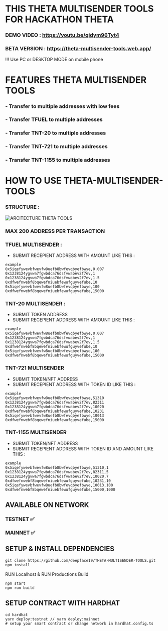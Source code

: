 # THIS THETA MULTISENDER TOOLS FOR HACKATHON THETA 

### DEMO VIDEO : https://youtu.be/qidym96Tyt4

### BETA VERSION : https://theta-multisender-tools.web.app/
!!! Use PC or DESKTOP MODE on mobile phone


# FEATURES THETA MULTISENDER TOOLS
### - Transfer to multiple addresses with low fees
### - Transfer TFUEL to multiple addresses
### - Transfer TNT-20 to multiple addresses
### - Transfer TNT-721 to multiple addresses
### - Transfer TNT-1155 to multiple addresses


# HOW TO USE THETA-MULTISENDER-TOOLS
### STRUCTURE : 
![ARCITECTURE THETA TOOLS](https://user-images.githubusercontent.com/59292798/163484015-f3f4941b-cbbb-42fa-b9c4-a4eae29f67b0.png)

### MAX 200 ADDRESS PER TRANSACTION

### TFUEL MULTISENDER : 
 - SUBMIT RECEPIENT ADDRESS WITH AMOUNT LIKE THIS : 
 ``` 
 example
 0x5iqefywevbfwevfw8uefb8bwfevqbyefbwye,0.007
 0x1238124ygvwa7fgwbdca76dsfvwabev2f7ev,1
 0x1238124ygvwa7fgwbdca76dsfvwabev2f7ev,1.5
 0xdfwefnwebf8bqewefniuebfewufguyvefube,10
 0x5iqefywevbfwevfw8uefb8bwfevqbyefbwye,100
 0xdfwefnwebf8bqewefniuebfewufguyvefube,15000
```
### TNT-20 MULTISENDER : 
- SUBMIT TOKEN ADDRESS
- SUBMIT RECEPIENT ADDRESS WITH AMOUNT LIKE THIS : 
 ``` 
 example
 0x5iqefywevbfwevfw8uefb8bwfevqbyefbwye,0.007
 0x1238124ygvwa7fgwbdca76dsfvwabev2f7ev,1
 0x1238124ygvwa7fgwbdca76dsfvwabev2f7ev,1.5
 0xdfwefnwebf8bqewefniuebfewufguyvefube,10
 0x5iqefywevbfwevfw8uefb8bwfevqbyefbwye,100
 0xdfwefnwebf8bqewefniuebfewufguyvefube,15000
```

### TNT-721 MULTISENDER
- SUBMIT TOKEN/NFT ADDRESS
- SUBMIT RECEPIENT ADDRESS WITH TOKEN ID LIKE THIS : 
 ``` 
 example
 0x5iqefywevbfwevfw8uefb8bwfevqbyefbwye,51310
 0x1238124ygvwa7fgwbdca76dsfvwabev2f7ev,82311
 0x1238124ygvwa7fgwbdca76dsfvwabev2f7ev,10020
 0xdfwefnwebf8bqewefniuebfewufguyvefube,10231
 0x5iqefywevbfwevfw8uefb8bwfevqbyefbwye,10013
 0xdfwefnwebf8bqewefniuebfewufguyvefube,15000
```

### TNT-1155 MULTISENDER
- SUBMIT TOKEN/NFT ADDRESS
- SUBMIT RECEPIENT ADDRESS WITH TOKEN ID AND AMOUNT LIKE THIS : 
 ``` 
 example
 0x5iqefywevbfwevfw8uefb8bwfevqbyefbwye,51310,1
 0x1238124ygvwa7fgwbdca76dsfvwabev2f7ev,82311,5
 0x1238124ygvwa7fgwbdca76dsfvwabev2f7ev,10020,7
 0xdfwefnwebf8bqewefniuebfewufguyvefube,10231,10
 0x5iqefywevbfwevfw8uefb8bwfevqbyefbwye,10013,100
 0xdfwefnwebf8bqewefniuebfewufguyvefube,15000,1000
```

## AVAILABLE ON NETWORK 
### TESTNET ✅
### MAINNET ✅

## SETUP & INSTALL DEPENDENCIES
```
git clone https://github.com/deepface19/THETA-MULTISENDER-TOOLS.git
npm install
```
RUN Localhost & RUN Productions Build

```
npm start 
npm run build
```

## SETUP CONTRACT WITH HARDHAT
```
cd hardhat 
yarn deploy:testnet // yarn deploy:mainnet
# setup your smart contract or change network in hardhat.config.ts
```
